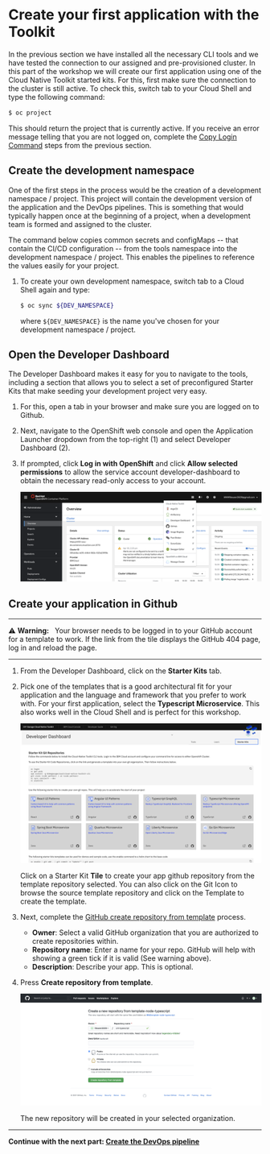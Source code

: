 # Create your first application with the Toolkit

In the previous section we have installed all the necessary CLI tools and we have tested the connection to our assigned and pre-provisioned cluster. In this part of the workshop we will create our first application using one of the Cloud Native Toolkit started kits. For this, first make sure the connection to the cluster is still active. To check this, switch tab to your Cloud Shell and type the following command:

```bash
$ oc project
```

This should return the project that is currently active. If you receive an error message telling that you are not logged on, complete the [Copy Login Command](1-Prereqs.md#the-ibm-cloud-shell) steps from the previous section.

## Create the development namespace

One of the first steps in the process would be the creation of a development namespace / project. This project will contain the development version of the application and the DevOps pipelines. This is something that would typically happen once at the beginning of a project, when a development team is formed and assigned to the cluster.

The command below copies common secrets and configMaps -- that contain the CI/CD configuration -- from the tools namespace into the development namespace / project. This enables the pipelines to reference the values easily for your project. 

1. To create your own development namespace, switch tab to a Cloud Shell again and type:

    ```bash
    $ oc sync ${DEV_NAMESPACE}
    ```

    where `${DEV_NAMESPACE}` is the name you've chosen for your development namespace / project.

## Open the Developer Dashboard

The Developer Dashboard makes it easy for you to navigate to the tools, including a section that allows you to select a set of preconfigured Starter Kits that make seeding your development project very easy.

1. For this, open a tab in your browser and make sure you are logged on to Github. 

2. Next, navigate to the OpenShift web console and open the Application Launcher dropdown from the top-right (1) and select Developer Dashboard (2). 

3. If prompted, click **Log in with OpenShift** and click **Allow selected permissions** to allow the service account developer-dashboard to obtain the necessary read-only access to your account.

    ![Developer Dashboard](images/developer-dashboard.png)

## Create your application in Github

---
:warning: **Warning:** &nbsp; Your browser needs to be logged in to your GitHub account for a template to work. If the link from the tile displays the GitHub 404 page, log in and reload the page.

---

1. From the Developer Dashboard, click on the **Starter Kits** tab.

2. Pick one of the templates that is a good architectural fit for your application and the language and framework that you prefer to work with. For your first application, select the **Typescript Microservice**. This also works well in the Cloud Shell and is perfect for this workshop.

    ![Typescript Microservice](images/typescript-microservice.png)

    Click on a Starter Kit **Tile** to create your app github repository from the template repository selected.  You can also click on the Git Icon to browse the source template repository and click on the Template to create the template.

3. Next, complete the [GitHub create repository from template](https://help.github.com/en/github/creating-cloning-and-archiving-repositories/creating-a-repository-from-a-template) process.

    * **Owner**: Select a valid GitHub organization that you are authorized to create repositories within.
    * **Repository name**: Enter a name for your repo. GitHub will help with showing a green tick if it is valid (See warning above).
    * **Description**: Describe your app. This is optional.

4. Press **Create repository from template**.

    ![Create Repository from Template](images/create-repo-from-template.png)

    The new repository will be created in your selected organization.

---

__Continue with the next part: [Create the DevOps pipeline](3-Pipelines.md)__
